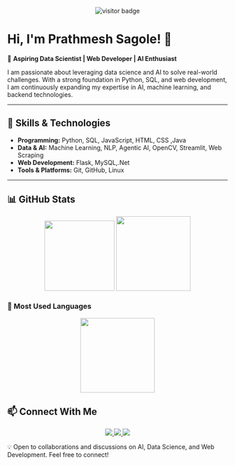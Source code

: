 <p align="center">
  <img src="https://visitor-badge.laobi.icu/badge?page_id=prathmeshsagole" alt="visitor badge"/>
</p>

# Hi, I'm Prathmesh Sagole! 👋  

🚀 **Aspiring Data Scientist | Web Developer | AI Enthusiast**  

I am passionate about leveraging data science and AI to solve real-world challenges. With a strong foundation in Python, SQL, and web development, I am continuously expanding my expertise in AI, machine learning, and backend technologies.  

---

## 🔹 Skills & Technologies  

- **Programming:** Python, SQL, JavaScript, HTML, CSS ,Java
- **Data & AI:** Machine Learning, NLP, Agentic AI, OpenCV, Streamlit, Web Scraping
- **Web Development:** Flask, MySQL,.Net
- **Tools & Platforms:** Git, GitHub, Linux  

---

## 📊 GitHub Stats  

<p align="center">
  <img src="https://github-readme-stats.vercel.app/api?username=prathmeshsagole&show_icons=true&theme=github_dark&count_private=true" height="160"/>
  <img src="https://streak-stats.demolab.com/?user=prathmeshsagole&theme=github-dark-blue&hide_border=true" height="170"/>
</p>

### 🚀 Most Used Languages  

<p align="center">
  <img src="https://github-readme-stats.vercel.app/api/top-langs/?username=prathmeshsagole&layout=compact&theme=github_dark" height="170"/>
</p>

## 📫 Connect With Me  

<p align="center">
  <a href="https://www.linkedin.com/in/prathmeshsagole/">
    <img src="https://img.shields.io/badge/LinkedIn-%230077B5.svg?style=for-the-badge&logo=linkedin&logoColor=white" />
  </a>
  <a href="mailto:sagoleprathamesh@gmail.com">
    <img src="https://img.shields.io/badge/Gmail-D14836?style=for-the-badge&logo=gmail&logoColor=white" />
  </a>
  <a href="https://www.instagram.com/prathmeshsagole/">
    <img src="https://img.shields.io/badge/Instagram-%23E4405F.svg?style=for-the-badge&logo=instagram&logoColor=white" />
  </a>
</p>

💡 Open to collaborations and discussions on AI, Data Science, and Web Development. Feel free to connect!  
